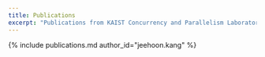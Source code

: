 ```yaml
---
title: Publications
excerpt: "Publications from KAIST Concurrency and Parallelism Laboratory"
---
```


{% include publications.md author_id="jeehoon.kang" %}
